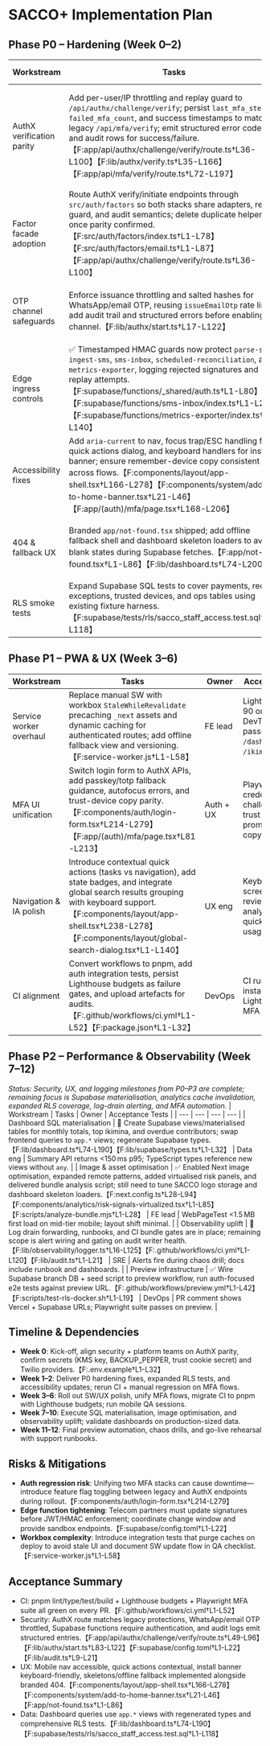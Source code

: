 # SACCO+ Implementation Plan

## Phase P0 – Hardening (Week 0–2)
| Workstream | Tasks | Owner | Acceptance Tests |
| --- | --- | --- | --- |
| AuthX verification parity | Add per-user/IP throttling and replay guard to `/api/authx/challenge/verify`; persist `last_mfa_step`, `failed_mfa_count`, and success timestamps to match legacy `/api/mfa/verify`; emit structured error codes and audit rows for success/failure.【F:app/api/authx/challenge/verify/route.ts†L36-L100】【F:lib/authx/verify.ts†L35-L166】【F:app/api/mfa/verify/route.ts†L72-L197】 | Auth squad | Playwright: wrong TOTP → 401 with `INVALID_CODE`; replay of recent step → 409; success updates cookies and Supabase fields. |
| Factor facade adoption | Route AuthX verify/initiate endpoints through `src/auth/factors` so both stacks share adapters, replay guard, and audit semantics; delete duplicate helpers once parity confirmed.【F:src/auth/factors/index.ts†L1-L78】【F:src/auth/factors/email.ts†L1-L87】【F:app/api/authx/challenge/verify/route.ts†L36-L100】 | Auth squad | AuthX POST uses facade responses; removing legacy helpers leaves Playwright suite green. |
| OTP channel safeguards | Enforce issuance throttling and salted hashes for WhatsApp/email OTP, reusing `issueEmailOtp` rate limits; add audit trail and structured errors before enabling channel.【F:lib/authx/start.ts†L17-L122】 | Platform | Unit tests for OTP store verifying rate limit + salt; audit rows appear in Supabase. |
| Edge ingress controls | ✅ Timestamped HMAC guards now protect `parse-sms`, `ingest-sms`, `sms-inbox`, `scheduled-reconciliation`, and `metrics-exporter`, logging rejected signatures and replay attempts.【F:supabase/functions/_shared/auth.ts†L1-L80】【F:supabase/functions/sms-inbox/index.ts†L1-L200】【F:supabase/functions/metrics-exporter/index.ts†L1-L140】 | Platform | Supabase function tests: unauthenticated calls → 401; signed requests succeed. |
| Accessibility fixes | Add `aria-current` to nav, focus trap/ESC handling for quick actions dialog, and keyboard handlers for install banner; ensure remember-device copy consistent across flows.【F:components/layout/app-shell.tsx†L166-L278】【F:components/system/add-to-home-banner.tsx†L21-L46】【F:app/(auth)/mfa/page.tsx†L168-L206】 | UX eng | axe-core clean on dashboard/MFA; keyboard-only walkthrough passes. |
| 404 & fallback UX | Branded `app/not-found.tsx` shipped; add offline fallback shell and dashboard skeleton loaders to avoid blank states during Supabase fetches.【F:app/not-found.tsx†L1-L86】【F:lib/dashboard.ts†L74-L200】 | FE lead | Visiting `/invalid` shows branded 404; dashboard shows skeleton during load. |
| RLS smoke tests | Expand Supabase SQL tests to cover payments, recon exceptions, trusted devices, and ops tables using existing fixture harness.【F:supabase/tests/rls/sacco_staff_access.test.sql†L1-L118】 | Data eng | `pnpm test:rls` covers new scripts; failing policy blocks CI. |

## Phase P1 – PWA & UX (Week 3–6)
| Workstream | Tasks | Owner | Acceptance Tests |
| --- | --- | --- | --- |
| Service worker overhaul | Replace manual SW with workbox `StaleWhileRevalidate` precaching `_next` assets and dynamic caching for authenticated routes; add offline fallback view and versioning.【F:service-worker.js†L1-L58】 | FE lead | Lighthouse PWA ≥ 90 on CI; offline DevTools audit passes for `/dashboard`, `/ikimina`, `/profile`. |
| MFA UI unification | Switch login form to AuthX APIs, add passkey/totp fallback guidance, autofocus errors, and trust-device copy parity.【F:components/auth/login-form.tsx†L214-L279】【F:app/(auth)/mfa/page.tsx†L81-L213】 | Auth + UX | Playwright: credentials→AuthX challenge success; trust device prompts match copy. |
| Navigation & IA polish | Introduce contextual quick actions (tasks vs navigation), add state badges, and integrate global search results grouping with keyboard support.【F:components/layout/app-shell.tsx†L238-L278】【F:components/layout/global-search-dialog.tsx†L1-L140】 | UX eng | Keyboard + screen-reader reviews approve; analytics tracks quick-action usage. |
| CI alignment | Convert workflows to pnpm, add auth integration tests, persist Lighthouse budgets as failure gates, and upload artefacts for audits.【F:.github/workflows/ci.yml†L1-L52】【F:package.json†L1-L32】 | DevOps | CI runs pnpm install, fails when Lighthouse < 90 or MFA tests fail. |

## Phase P2 – Performance & Observability (Week 7–12)
_Status: Security, UX, and logging milestones from P0–P3 are complete; remaining focus is Supabase materialisation, analytics cache invalidation, expanded RLS coverage, log-drain alerting, and MFA automation._
| Workstream | Tasks | Owner | Acceptance Tests |
| --- | --- | --- | --- |
| Dashboard SQL materialisation | 🚧 Create Supabase views/materialised tables for monthly totals, top ikimina, and overdue contributors; swap frontend queries to `app.*` views; regenerate Supabase types.【F:lib/dashboard.ts†L74-L190】【F:lib/supabase/types.ts†L1-L32】 | Data eng | Summary API returns <150 ms p95; TypeScript types reference new views without `any`. |
| Image & asset optimisation | ✅ Enabled Next image optimisation, expanded remote patterns, added virtualised risk panels, and delivered bundle analysis script; still need to tune SACCO logo storage and dashboard skeleton loaders.【F:next.config.ts†L28-L94】【F:components/analytics/risk-signals-virtualized.tsx†L1-L85】【F:scripts/analyze-bundle.mjs†L1-L28】 | FE lead | WebPageTest <1.5 MB first load on mid-tier mobile; layout shift minimal. |
| Observability uplift | 🚧 Log drain forwarding, runbooks, and CI bundle gates are in place; remaining scope is alert wiring and gating on audit writer health.【F:lib/observability/logger.ts†L16-L125】【F:.github/workflows/ci.yml†L1-L120】【F:lib/audit.ts†L1-L21】 | SRE | Alerts fire during chaos drill; docs include runbook and dashboards. |
| Preview infrastructure | ✅ Wire Supabase branch DB + seed script to preview workflow, run auth-focused e2e tests against preview URL.【F:.github/workflows/preview.yml†L1-L42】【F:scripts/test-rls-docker.sh†L1-L19】 | DevOps | PR comment shows Vercel + Supabase URLs; Playwright suite passes on preview. |

## Timeline & Dependencies
- **Week 0**: Kick-off, align security + platform teams on AuthX parity, confirm secrets (KMS key, BACKUP_PEPPER, trust cookie secret) and Twilio providers.【F:.env.example†L1-L32】
- **Week 1–2**: Deliver P0 hardening fixes, expanded RLS tests, and accessibility updates; rerun CI + manual regression on MFA flows.
- **Week 3–6**: Roll out SW/UX polish, unify MFA flows, migrate CI to pnpm with Lighthouse budgets; run mobile QA sessions.
- **Week 7–10**: Execute SQL materialisation, image optimisation, and observability uplift; validate dashboards on production-sized data.
- **Week 11–12**: Final preview automation, chaos drills, and go-live rehearsal with support runbooks.

## Risks & Mitigations
- **Auth regression risk**: Unifying two MFA stacks can cause downtime—introduce feature flag toggling between legacy and AuthX endpoints during rollout.【F:components/auth/login-form.tsx†L214-L279】
- **Edge function tightening**: Telecom partners must update signatures before JWT/HMAC enforcement; coordinate change window and provide sandbox endpoints.【F:supabase/config.toml†L1-L22】
- **Workbox complexity**: Introduce integration tests that purge caches on deploy to avoid stale UI and document SW update flow in QA checklist.【F:service-worker.js†L1-L58】

## Acceptance Summary
- CI: pnpm lint/type/test/build + Lighthouse budgets + Playwright MFA suite all green on every PR.【F:.github/workflows/ci.yml†L1-L52】
- Security: AuthX route matches legacy protections, WhatsApp/email OTP throttled, Supabase functions require authentication, and audit logs emit structured entries.【F:app/api/authx/challenge/verify/route.ts†L49-L96】【F:lib/authx/start.ts†L83-L122】【F:supabase/config.toml†L1-L22】【F:lib/audit.ts†L9-L21】
- UX: Mobile nav accessible, quick actions contextual, install banner keyboard-friendly, skeletons/offline fallback implemented alongside branded 404.【F:components/layout/app-shell.tsx†L166-L278】【F:components/system/add-to-home-banner.tsx†L21-L46】【F:app/not-found.tsx†L1-L86】
- Data: Dashboard queries use `app.*` views with regenerated types and comprehensive RLS tests.【F:lib/dashboard.ts†L74-L190】【F:supabase/tests/rls/sacco_staff_access.test.sql†L1-L118】
